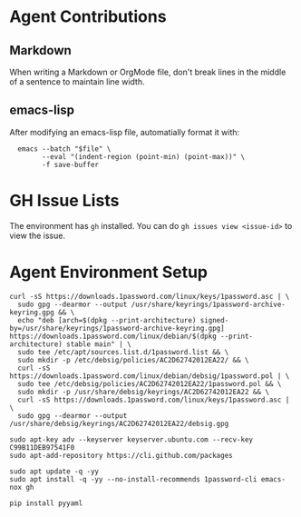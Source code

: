 # Agent Contributions
## Markdown

When writing a Markdown or OrgMode file, don't break lines in the middle of a sentence to maintain line width.

## emacs-lisp

After modifying an emacs-lisp file, automatially format it with:

```
  emacs --batch "$file" \
        --eval "(indent-region (point-min) (point-max))" \
        -f save-buffer
```

# GH Issue Lists

The environment has `gh` installed. You can do `gh issues view <issue-id>` to view the issue.

# Agent Environment Setup

```
curl -sS https://downloads.1password.com/linux/keys/1password.asc | \
  sudo gpg --dearmor --output /usr/share/keyrings/1password-archive-keyring.gpg && \
  echo "deb [arch=$(dpkg --print-architecture) signed-by=/usr/share/keyrings/1password-archive-keyring.gpg] https://downloads.1password.com/linux/debian/$(dpkg --print-architecture) stable main" | \
  sudo tee /etc/apt/sources.list.d/1password.list && \
  sudo mkdir -p /etc/debsig/policies/AC2D62742012EA22/ && \
  curl -sS https://downloads.1password.com/linux/debian/debsig/1password.pol | \
  sudo tee /etc/debsig/policies/AC2D62742012EA22/1password.pol && \
  sudo mkdir -p /usr/share/debsig/keyrings/AC2D62742012EA22 && \
  curl -sS https://downloads.1password.com/linux/keys/1password.asc | \
  sudo gpg --dearmor --output /usr/share/debsig/keyrings/AC2D62742012EA22/debsig.gpg

sudo apt-key adv --keyserver keyserver.ubuntu.com --recv-key C99B11DEB97541F0
sudo apt-add-repository https://cli.github.com/packages

sudo apt update -q -yy
sudo apt install -q -yy --no-install-recommends 1password-cli emacs-nox gh

pip install pyyaml
```